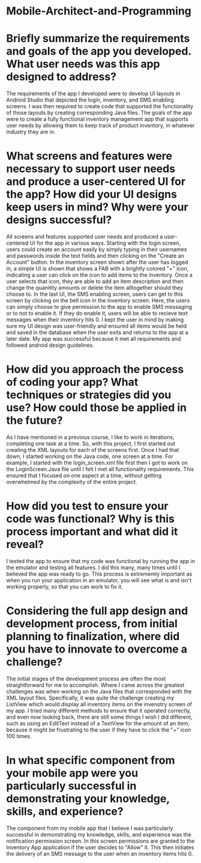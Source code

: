 # Mobile-Architect-and-Programming

# Briefly summarize the requirements and goals of the app you developed. What user needs was this app designed to address?

The requirements of the app I developed were to develop UI layouts in Android Studio that depicted the login, inventory, and SMS enabling screens. I was then required to create code that supported the functionality of those layouts by creating corresponding Java files. The goals of the app were to create a fully functional inventory management app that supports user needs by allowing them to keep track of product inventory, in whatever industry they are in.

# What screens and features were necessary to support user needs and produce a user-centered UI for the app? How did your UI designs keep users in mind? Why were your designs successful?

All screens and features supported user needs and produced a user-centered UI for the app in various ways. Starting with the login screen, users could create an account easily by simply typing in their usernames and passwords inside the text fields and then clicking on the "Create an Account" button. In the inventory screen shown after the user has logged in, a simple UI is shown that shows a FAB with a brightly colored "+" icon, indicating a user can click on the icon to add items to the inventory. Once a user selects that icon, they are able to add an item description and then change the quanitity amounts or delete the item alltogether should they choose to. In the last UI, the SMS enabling screen, users can get to this screen by clicking on the bell icon in the inventory screen. Here, the users can simply choose to give permission to the app to enable SMS messaging or to not to enable it. If they do enable it, users will be able to recieve text messages when their inventory hits 0. I kept the user in mind by making sure my UI design was user-friendly and ensured all items would be held and saved in the database when the user exits and returns to the app at a later date. My app was successful because it met all requirements and followed android design guidelines. 

# How did you approach the process of coding your app? What techniques or strategies did you use? How could those be applied in the future?

As I have mentioned in a previous course, I like to work in iterations, completing one task at a time. So, with this project, I first started out creating the XML layouts for each of the screens first. Once I had that down, I started working on the Java code, one screen at a time. For example, I started with the login_screen.xml file first then I got to work on the LoginScreen.Java file until I felt I met all functionality requirements. This ensured that I focused on one aspect at a time, without getting overwhelmed by the complexity of the entire project. 

# How did you test to ensure your code was functional? Why is this process important and what did it reveal?

I tested the app to ensure that my code was functional by running the app in the emulator and testing all features. I did this many, many times until I believed the app was ready to go. This process is extrememly important as when you run your application in an emulator, you will see what is and isn't working properly, so that you can work to fix it. 

# Considering the full app design and development process, from initial planning to finalization, where did you have to innovate to overcome a challenge?

The initial stages of the development process are often the most straightforward for me to accomplish. Where I came across the greatest challenges was when working on the Java files that corresponded with the XML layout files. Specifically, it was quite the challenge creating my ListView which would display all inventory items on the invenotry screen of my app. I tried many different methods to ensure that it operated correctly, and even now looking back, there are still some things I wish I did different, such as using an EditText instead of a TextView for the amount of an item, because it might be frustrating to the user if they have to click the "+" icon 100 times. 

# In what specific component from your mobile app were you particularly successful in demonstrating your knowledge, skills, and experience?

The component from my mobile app that I believe I was particularly successful in demonstrating my knowledge, skills, and experience was the notification permission screen. In this screen permissions are granted to the Inventory App application if the user decides to "Allow" it. This then initiates the delivery of an SMS message to the user when an inventory items hits 0. 

